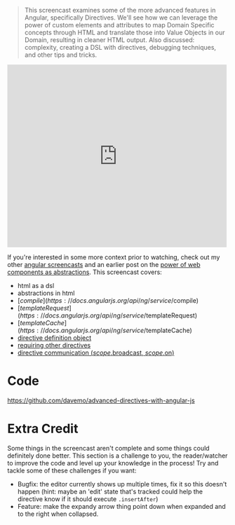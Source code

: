 > This screencast examines some of the more advanced features in Angular, specifically Directives. We'll see how we can leverage the power of custom elements and attributes to map Domain Specific concepts through HTML and translate those into Value Objects in our Domain, resulting in cleaner HTML output. Also discussed: complexity, creating a DSL with directives, debugging techniques, and other tips and tricks.

<iframe src="http://www.youtube.com/embed/Ty8XcASK9js?wmode=transparent" allowfullscreen frameborder="0" height="417" width="500"></iframe>

If you're interested in some more context prior to watching, check out my other [angular screencasts](https://www.youtube.com/user/vidjadavemo/videos) and an earlier post on the [power of web components as abstractions](http://blog.davemo.com/posts/2013-06-26-what-polymer-and-angular-tell-us-about-the-future-success-of-the-web-platform-and-javascript-frameworks). This screencast covers:

* html as a dsl
* abstractions in html
* [$compile](https://docs.angularjs.org/api/ng/service/$compile)
* [$templateRequest](https://docs.angularjs.org/api/ng/service/$templateRequest)
* [$templateCache](https://docs.angularjs.org/api/ng/service/$templateCache)
* [directive definition object](https://docs.angularjs.org/api/ng/service/$compile#directive-definition-object)
* [requiring other directives](https://docs.angularjs.org/api/ng/service/$compile#-require-)
* [directive communication ($scope.$broadcast, $scope.$on)](https://docs.angularjs.org/guide/scope#scope-events-propagation)

# Code

https://github.com/davemo/advanced-directives-with-angular-js

# Extra Credit

Some things in the screencast aren't complete and some things could definitely done better. This section is a challenge to you, the reader/watcher to improve the code and level up your knowledge in the process! Try and tackle some of these challenges if you want:

* Bugfix: the editor currently shows up multiple times, fix it so this doesn't happen (hint: maybe an 'edit' state that's tracked could help the directive know if it should execute `.insertAfter`)
* Feature: make the expandy arrow thing point down when expanded and to the right when collapsed.
